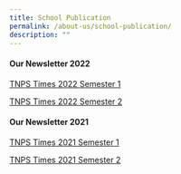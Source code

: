 ```yaml
---
title: School Publication
permalink: /about-us/school-publication/
description: ""
---
```

#### **Our Newsletter 2022**
[TNPS Times 2022 Semester 1](https://drive.google.com/file/d/1fm9JU5jMFq1n_rPwciokMAyjIENHxF2J/view?usp=sharing)

[TNPS Times 2022 Semester 2](https://drive.google.com/file/d/1HbCWbJhWIeIJvyQrKXVPoz_DLoAspLr9/view?usp=sharing)

#### **Our Newsletter 2021**
[TNPS Times 2021 Semester 1](https://drive.google.com/file/d/1Go5eE3BS9qlTHfhHXC4EfH6lM16WF5qa/view?usp=sharing)

[TNPS Times 2021 Semester 2](https://drive.google.com/file/d/11qd8T8eXV5Dqaeg5bMJTxzSL0DKJTvhr/view?usp=sharing)